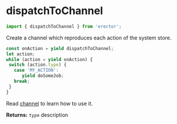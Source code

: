 dispatchToChannel
==
```js
import { dispatchToChannel } from 'erector';
```

Create a channel which reproduces each action of the system store.
```js
const onAction = yield dispatchToChannel;
let action;
while (action = yield onAction) {
 switch (action.type) {
   case 'MY_ACTION':
      yield doSomeJob;
   break;
 }
}
```

Read [channel](./channel.md) to learn how to use it.


__Returns:__ `type` description


